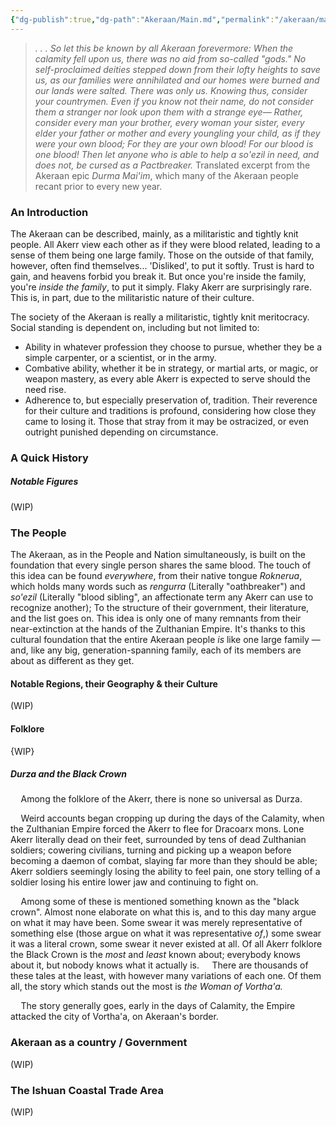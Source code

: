 ```yaml
---
{"dg-publish":true,"dg-path":"Akeraan/Main.md","permalink":"/akeraan/main/","title":"Main Document","pinned":"true"}
---
```


> *. . . So let this be known by all Akeraan forevermore: When the calamity fell upon us, there was no aid from so-called "gods." No self-proclaimed deities stepped down from their lofty heights to save us, as our families were annihilated and our homes were burned and our lands were salted. 
> There was only us. 
> Knowing thus, consider your countrymen. Even if you know not their name, do not consider them a stranger nor look upon them with a strange eye— Rather, consider every man your brother, every woman your sister, every elder your father or mother and every youngling your child, as if they were your own blood; For they are your own blood! For our blood is one blood!
> Then let anyone who is able to help a so'ezil in need, and does not, be cursed as a Pactbreaker.*
Translated excerpt from the Akeraan epic *Durma Mai'im*, which many of the Akeraan people recant prior to every new year.

### An Introduction
The Akeraan can be described, mainly, as a militaristic and tightly knit people. 
All Akerr view each other as if they were blood related, leading to a sense of them being one large family. Those on the outside of that family, however, often find themselves... 'Disliked', to put it softly. 
Trust is hard to gain, and heavens forbid you break it. But once you're inside the family, you're *inside the family*, to put it simply. Flaky Akerr are surprisingly rare. This is, in part, due to the militaristic nature of their culture.

The society of the Akeraan is really a militaristic, tightly knit meritocracy. Social standing is dependent on, including but not limited to: 
- Ability in whatever profession they choose to pursue, whether they be a simple carpenter, or a scientist, or in the army.
- Combative ability, whether it be in strategy, or martial arts, or magic, or weapon mastery, as every able Akerr is expected to serve should the need rise. 
- Adherence to, but especially preservation of, tradition. Their reverence for their culture and traditions is profound, considering how close they came to losing it. Those that stray from it may be ostracized, or even outright punished depending on circumstance.
### A Quick History


##### Notable Figures
(WIP)
### The People
The Akeraan, as in the People and Nation simultaneously, is built on the foundation that every single person shares the same blood. The touch of this idea can be found *everywhere*, from their native tongue *Roknerua*, which holds many words such as *rengurra* (Literally "oathbreaker") and *so'ezil* (Literally "blood sibling", an affectionate term any Akerr can use to recognize another); To the structure of their government, their literature, and the list goes on.
This idea is only one of many remnants from their near-extinction at the hands of the Zulthanian Empire. 
It's thanks to this cultural foundation that the entire Akeraan people *is* like one large family — and, like any big, generation-spanning family, each of its members are about as different as they get.

#### Notable Regions, their Geography & their Culture
(WIP)

#### Folklore
{WIP}
##### Durza and the Black Crown
$\quad$Among the folklore of the Akerr, there is none so universal as Durza.

$\quad$Weird accounts began cropping up during the days of the Calamity, when the Zulthanian Empire forced the Akerr to flee for Dracoarx mons. Lone Akerr literally dead on their feet, surrounded by tens of dead Zulthanian soldiers; cowering civilians, turning and picking up a weapon before becoming a daemon of combat, slaying far more than they should be able; Akerr soldiers seemingly losing the ability to feel pain, one story telling of a soldier losing his entire lower jaw and continuing to fight on. 

$\quad$Among some of these is mentioned something known as the "black crown". Almost none elaborate on what this is, and to this day many argue on what it may have been. Some swear it was merely representative of something else (those argue on what it was representative *of*,) some swear it was a literal crown, some swear it never existed at all. 
Of all Akerr folklore the Black Crown is the *most* and *least* known about; everybody knows about it, but nobody knows what it actually is. 
$\quad$There are thousands of these tales at the least, with however many variations of each one. Of them all, the story which stands out the most is *the Woman of Vortha'a.*

$\quad$The story generally goes, early in the days of Calamity, the Empire attacked the city of Vortha'a, on Akeraan's border. 

### Akeraan as a country / Government
(WIP)

### The Ishuan Coastal Trade Area
(WIP)
